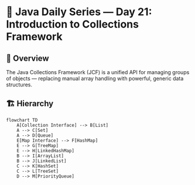 # 🚀 Java Daily Series — Day 21: Introduction to Collections Framework

## 🧩 Overview
The Java Collections Framework (JCF) is a unified API for managing groups of objects — replacing manual array handling with powerful, generic data structures.

## 🏗️ Hierarchy
```mermaid
flowchart TD
    A[Collection Interface] --> B[List]
    A --> C[Set]
    A --> D[Queue]
    E[Map Interface] --> F[HashMap]
    E --> G[TreeMap]
    E --> H[LinkedHashMap]
    B --> I[ArrayList]
    B --> J[LinkedList]
    C --> K[HashSet]
    C --> L[TreeSet]
    D --> M[PriorityQueue]
